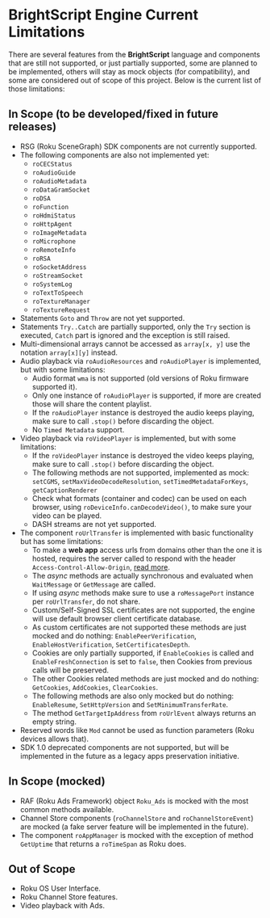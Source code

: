 # BrightScript Engine Current Limitations

There are several features from the **BrightScript** language and components that are still not supported, or just partially supported, some are planned to be implemented, others will stay as mock objects (for compatibility), and some are considered out of scope of this project. Below is the current list of those limitations:

## In Scope (to be developed/fixed in future releases)

* RSG (Roku SceneGraph) SDK components are not currently supported.
* The following components are also not implemented yet:
  * `roCECStatus`
  * `roAudioGuide`
  * `roAudioMetadata`
  * `roDataGramSocket`
  * `roDSA`
  * `roFunction`
  * `roHdmiStatus`
  * `roHttpAgent`
  * `roImageMetadata`
  * `roMicrophone`
  * `roRemoteInfo`
  * `roRSA`
  * `roSocketAddress`
  * `roStreamSocket`
  * `roSystemLog`
  * `roTextToSpeech`
  * `roTextureManager`
  * `roTextureRequest`
* Statements `Goto` and `Throw` are not yet supported.
* Statements `Try..Catch` are partially supported, only the `Try` section is executed, `Catch` part is ignored and the exception is still raised.
* Multi-dimensional arrays cannot be accessed as `array[x, y]` use the notation `array[x][y]` instead.
* Audio playback via `roAudioResources` and `roAudioPlayer` is implemented, but with some limitations:
  * Audio format `wma` is not supported (old versions of Roku firmware supported it).
  * Only one instance of `roAudioPlayer` is supported, if more are created those will share the content playlist.
  * If the `roAudioPlayer` instance is destroyed the audio keeps playing, make sure to call `.stop()` before discarding the object.
  * No `Timed Metadata` support.
* Video playback via `roVideoPlayer` is implemented, but with some limitations:
  * If the `roVideoPlayer` instance is destroyed the video keeps playing, make sure to call `.stop()` before discarding the object.
  * The following methods are not supported, implemented as mock: `setCGMS`, `setMaxVideoDecodeResolution`, `setTimedMetadataForKeys`, `getCaptionRenderer`
  * Check what formats (container and codec) can be used on each browser, using `roDeviceInfo.canDecodeVideo()`, to make sure your video can be played.
  * DASH streams are not yet supported.
* The component `roUrlTransfer` is implemented with basic functionality but has some limitations:
  * To make a **web app** access urls from domains other than the one it is hosted, requires the server called to respond with the header `Access-Control-Allow-Origin`, [read more](https://developer.mozilla.org/en-US/docs/Web/HTTP/CSP).
  * The _async_ methods are actually synchronous and evaluated when `WaitMessage` or `GetMessage` are called.
  * If using _async_ methods make sure to use a `roMessagePort` instance per `roUrlTransfer`, do not share.
  * Custom/Self-Signed SSL certificates are not supported, the engine will use default browser client certificate database.
  * As custom certificates are not supported these methods are just mocked and do nothing: `EnablePeerVerification`, `EnableHostVerification`, `SetCertificatesDepth`.
  * Cookies are only partially supported, if `EnableCookies` is called and `EnableFreshConnection` is set to `false`, then Cookies from previous calls will be preserved.
  * The other Cookies related methods are just mocked and do nothing: `GetCookies`, `AddCookies`, `ClearCookies`.
  * The following methods are also only mocked but do nothing: `EnableResume`, `SetHttpVersion` and `SetMinimumTransferRate`.
  * The method `GetTargetIpAddress` from `roUrlEvent` always returns an empty string.
* Reserved words like `Mod` cannot be used as function parameters (Roku devices allows that).
* SDK 1.0 deprecated components are not supported, but will be implemented in the future as a legacy apps preservation initiative.

## In Scope (mocked)

* RAF (Roku Ads Framework) object `Roku_Ads` is mocked with the most common methods available.
* Channel Store components (`roChannelStore` and `roChannelStoreEvent`) are mocked (a fake server feature will be implemented in the future).
* The component `roAppManager` is mocked with the exception of method `GetUptime` that returns a `roTimeSpan` as Roku does.

## Out of Scope

* Roku OS User Interface.
* Roku Channel Store features.
* Video playback with Ads.
